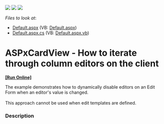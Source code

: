 <!-- default badges list -->
![](https://img.shields.io/endpoint?url=https://codecentral.devexpress.com/api/v1/VersionRange/128530271/15.2.4%2B)
[![](https://img.shields.io/badge/Open_in_DevExpress_Support_Center-FF7200?style=flat-square&logo=DevExpress&logoColor=white)](https://supportcenter.devexpress.com/ticket/details/T338569)
[![](https://img.shields.io/badge/📖_How_to_use_DevExpress_Examples-e9f6fc?style=flat-square)](https://docs.devexpress.com/GeneralInformation/403183)
<!-- default badges end -->
<!-- default file list -->
*Files to look at*:

* [Default.aspx](./CS/Default.aspx) (VB: [Default.aspx](./VB/Default.aspx))
* [Default.aspx.cs](./CS/Default.aspx.cs) (VB: [Default.aspx.vb](./VB/Default.aspx.vb))
<!-- default file list end -->
# ASPxCardView - How to iterate through column editors on the client
<!-- run online -->
**[[Run Online]](https://codecentral.devexpress.com/t338569/)**
<!-- run online end -->


The example demonstrates how to dynamically disable editors on an Edit Form when an editor's value is changed.<br><br>This approach cannot be used when edit templates are defined.


<h3>Description</h3>

&nbsp;

<br/>


